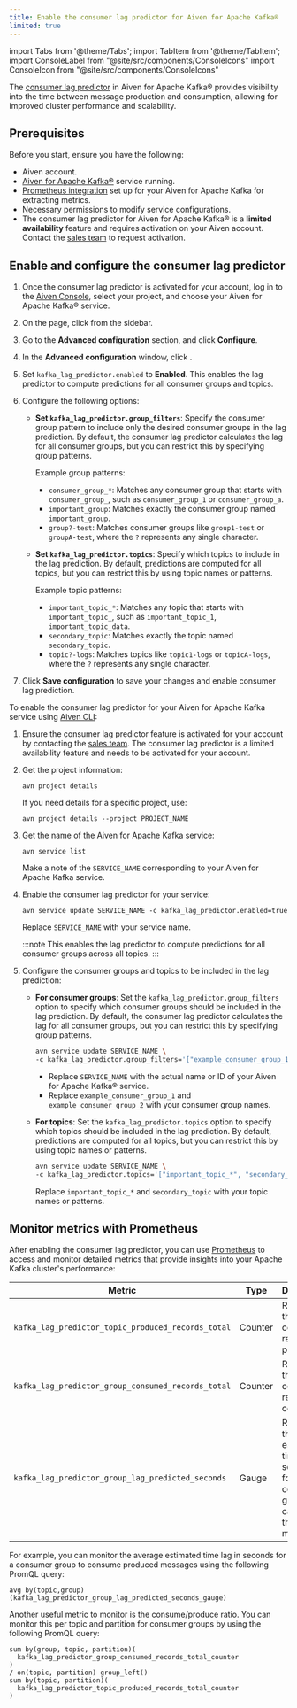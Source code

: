 ```yaml
---
title: Enable the consumer lag predictor for Aiven for Apache Kafka®
limited: true
---
```


import Tabs from '@theme/Tabs';
import TabItem from '@theme/TabItem';
import ConsoleLabel from "@site/src/components/ConsoleIcons"
import ConsoleIcon from "@site/src/components/ConsoleIcons"

The [consumer lag predictor](/docs/products/kafka/concepts/consumer-lag-predictor) in Aiven for Apache Kafka® provides visibility into the time between message production and consumption, allowing for improved cluster performance and scalability.

## Prerequisites

Before you start, ensure you have the following:

-   Aiven account.
-   [Aiven for Apache Kafka®](/docs/products/kafka/get-started) service running.
-   [Prometheus integration](/docs/platform/howto/integrations/prometheus-metrics) set up
    for your Aiven for Apache Kafka for extracting
    metrics.
-   Necessary permissions to modify service configurations.
-   The consumer lag predictor for Aiven for Apache Kafka® is a
    **limited availability** feature and requires activation on your Aiven account.
    Contact the [sales team](http://aiven.io/contact) to request activation.

## Enable and configure the consumer lag predictor

<Tabs groupId="enable-methods">
<TabItem value="console" label="Aiven Console" default>

1. Once the consumer lag predictor is activated for your account,
   log in to the [Aiven Console](https://console.aiven.io/),
   select your project, and choose your Aiven for Apache Kafka® service.

1. On the <ConsoleLabel name="overview"/> page,
   click <ConsoleLabel name="service settings"/> from the sidebar.

1. Go to the **Advanced configuration** section, and click **Configure**.

1. In the **Advanced configuration** window, click <ConsoleIcon name="Add config options"/>.

1. Set `kafka_lag_predictor.enabled` to **Enabled**. This enables the lag
   predictor to compute predictions for all consumer groups and topics.

1. Configure the following options:

   - **Set `kafka_lag_predictor.group_filters`**: Specify the consumer group pattern to
     include only the desired consumer groups in the lag prediction. By default, the
     consumer lag predictor calculates the lag for all consumer groups, but you can
     restrict this by specifying group patterns.

     Example group patterns:
     - `consumer_group_*`: Matches any consumer group that starts with
       `consumer_group_`, such as `consumer_group_1` or `consumer_group_a`.
     - `important_group`: Matches exactly the consumer group named `important_group`.
     - `group?-test`: Matches consumer groups like `group1-test` or `groupA-test`, where
       the `?` represents any single character.

   - **Set `kafka_lag_predictor.topics`**: Specify which topics to include in the lag
     prediction. By default, predictions are computed for all topics, but you can
     restrict this by using topic names or patterns.

     Example topic patterns:
     - `important_topic_*`: Matches any topic that starts with `important_topic_`, such
       as `important_topic_1`, `important_topic_data`.
     - `secondary_topic`: Matches exactly the topic named  `secondary_topic`.
     - `topic?-logs`: Matches topics like `topic1-logs` or `topicA-logs`, where
       the `?` represents any single character.

1. Click **Save configuration** to save your changes and enable consumer lag prediction.

</TabItem>
<TabItem value="cli" label="Aiven CLI">

To enable the consumer lag predictor for your Aiven for Apache Kafka service using
[Aiven CLI](/docs/tools/cli):

1. Ensure the consumer lag predictor feature is activated for your account by contacting
   the [sales team](http://aiven.io/contact). The consumer lag predictor is a limited availability
   feature and needs to be activated for your account.

1. Get the project information:

   ```text
   avn project details
   ```

   If you need details for a specific project, use:

   ```text
   avn project details --project PROJECT_NAME
   ```

1. Get the name of the Aiven for Apache Kafka service:

   ```text
   avn service list
   ```

   Make a note of the `SERVICE_NAME` corresponding to your Aiven for Apache Kafka service.

1. Enable the consumer lag predictor for your service:

   ```text
   avn service update SERVICE_NAME -c kafka_lag_predictor.enabled=true
   ```

   Replace `SERVICE_NAME` with your service name.

    :::note
    This enables the lag predictor to compute predictions for all
    consumer groups across all topics.
    :::

1. Configure the consumer groups and topics to be included in the lag prediction:

   - **For consumer groups**: Set the `kafka_lag_predictor.group_filters` option to
     specify which consumer groups should be included in the lag prediction. By default,
     the consumer lag predictor calculates the lag for all consumer groups, but you can
     restrict this by specifying group patterns.

     ```bash
     avn service update SERVICE_NAME \
     -c kafka_lag_predictor.group_filters='["example_consumer_group_1", "example_consumer_group_2"]'
     ```

     - Replace `SERVICE_NAME` with the actual name or ID of your Aiven for Apache Kafka®
       service.
     - Replace `example_consumer_group_1` and `example_consumer_group_2` with your
       consumer group names.

   - **For topics**: Set the `kafka_lag_predictor.topics` option to specify which topics
     should be included in the lag prediction. By default, predictions are computed for
     all topics, but you can
     restrict this by using topic names or patterns.

     ```bash
     avn service update SERVICE_NAME \
     -c kafka_lag_predictor.topics='["important_topic_*", "secondary_topic"]'
     ```

     Replace `important_topic_*` and `secondary_topic` with your topic names or
     patterns.

</TabItem> </Tabs>

## Monitor metrics with Prometheus

After enabling the consumer lag predictor, you can use [Prometheus](/docs/platform/howto/integrations/prometheus-metrics)
to access and monitor detailed metrics that provide insights into your Apache Kafka
cluster's performance:

| Metric                                             | Type    | Description                                                                                            |
| -------------------------------------------------- | ------- | ------------------------------------------------------------------------------------------------------ |
| `kafka_lag_predictor_topic_produced_records_total` | Counter | Represents the total count of records produced.                                                        |
| `kafka_lag_predictor_group_consumed_records_total` | Counter | Represents the total count of records consumed.                                                        |
| `kafka_lag_predictor_group_lag_predicted_seconds`  | Gauge   | Represents the estimated time lag, in seconds, for a consumer group to catch up to the latest message. |

For example, you can monitor the average estimated time lag in seconds for a
consumer group to consume produced messages using the following PromQL query:

```promql
avg by(topic,group)(kafka_lag_predictor_group_lag_predicted_seconds_gauge)
```

Another useful metric to monitor is the consume/produce ratio. You can monitor this per
topic and partition for consumer groups by using the following  PromQL query:

```promql
sum by(group, topic, partition)(
  kafka_lag_predictor_group_consumed_records_total_counter
)
/ on(topic, partition) group_left()
sum by(topic, partition)(
  kafka_lag_predictor_topic_produced_records_total_counter
)
```
